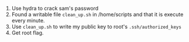 1. Use hydra to crack sam's password
2. Found a writable file `clean_up.sh` in /home/scripts and that it is execute every minute.
3. Use `clean_up.sh` to write my public key to root's `.ssh/authorized_keys`
4. Get root flag.
